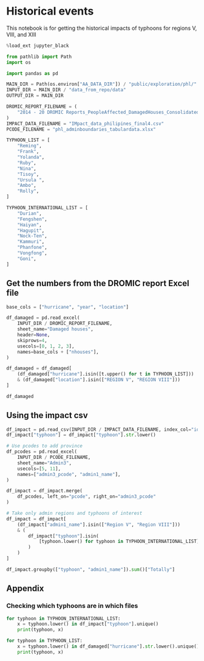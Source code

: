 # Historical events

This notebook is for getting the historical impacts
of typhoons for regions V, VIII, and XIII

```python
%load_ext jupyter_black
```

```python
from pathlib import Path
import os

import pandas as pd

MAIN_DIR = Path(os.environ["AA_DATA_DIR"]) / "public/exploration/phl/"
INPUT_DIR = MAIN_DIR / "data_from_repo/data"
OUTPUT_DIR = MAIN_DIR

DROMIC_REPORT_FILENAME = (
    "2014 - 20 DROMIC Reports_PeopleAffected_DamagedHouses_Consolidated.xlsx"
)
IMPACT_DATA_FILENAME = "IMpact_data_philipines_final4.csv"
PCODE_FILENAME = "phl_adminboundaries_tabulardata.xlsx"

TYPHOON_LIST = [
    "Reming",
    "Frank",
    "Yolanda",
    "Ruby",
    "Nina",
    "Tisoy",
    "Ursula ",
    "Ambo",
    "Rolly",
]

TYPHOON_INTERNATIONAL_LIST = [
    "Durian",
    "Fengshen",
    "Haiyan",
    "Hagupit",
    "Nock-Ten",
    "Kammuri",
    "Phanfone",
    "Vongfong",
    "Goni",
]
```

## Get the numbers from the DROMIC report Excel file

```python
base_cols = ["hurricane", "year", "location"]

df_damaged = pd.read_excel(
    INPUT_DIR / DROMIC_REPORT_FILENAME,
    sheet_name="Damaged houses",
    header=None,
    skiprows=4,
    usecols=[0, 1, 2, 3],
    names=base_cols + ["nhouses"],
)
```

```python
df_damaged = df_damaged[
    (df_damaged["hurricane"].isin([t.upper() for t in TYPHOON_LIST]))
    & (df_damaged["location"].isin(["REGION V", "REGION VIII"]))
]

df_damaged
```

## Using the impact csv

```python
df_impact = pd.read_csv(INPUT_DIR / IMPACT_DATA_FILENAME, index_col="id")
df_impact["typhoon"] = df_impact["typhoon"].str.lower()

# Use pcodes to add province
df_pcodes = pd.read_excel(
    INPUT_DIR / PCODE_FILENAME,
    sheet_name="Admin3",
    usecols=[5, 11],
    names=["admin3_pcode", "admin1_name"],
)

df_impact = df_impact.merge(
    df_pcodes, left_on="pcode", right_on="admin3_pcode"
)
```

```python
# Take only admin regions and typhoons of interest
df_impact = df_impact[
    (df_impact["admin1_name"].isin(["Region V", "Region VIII"]))
    & (
        df_impact["typhoon"].isin(
            [typhoon.lower() for typhoon in TYPHOON_INTERNATIONAL_LIST]
        )
    )
]
```

```python
df_impact.groupby(["typhoon", "admin1_name"]).sum()["Totally"]
```

## Appendix

### Checking which typhoons are in which files

```python
for typhoon in TYPHOON_INTERNATIONAL_LIST:
    x = typhoon.lower() in df_impact["typhoon"].unique()
    print(typhoon, x)
```

```python
for typhoon in TYPHOON_LIST:
    x = typhoon.lower() in df_damaged["hurricane"].str.lower().unique()
    print(typhoon, x)
```
